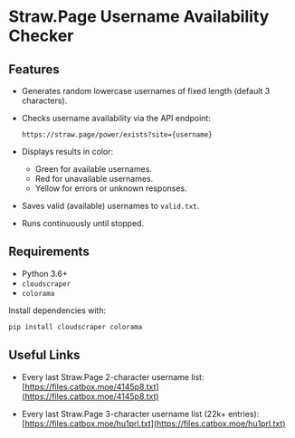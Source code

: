 # Straw\.Page Username Availability Checker

## Features

* Generates random lowercase usernames of fixed length (default 3 characters).
* Checks username availability via the API endpoint:

  ```
  https://straw.page/power/exists?site={username}
  ```
* Displays results in color:

  * Green for available usernames.
  * Red for unavailable usernames.
  * Yellow for errors or unknown responses.
* Saves valid (available) usernames to `valid.txt`.
* Runs continuously until stopped.

## Requirements

* Python 3.6+
* `cloudscraper`
* `colorama`

Install dependencies with:

```bash
pip install cloudscraper colorama
```

## Useful Links

* Every last Straw\.Page 2-character username list:
  [https://files.catbox.moe/4145p8.txt](https://files.catbox.moe/4145p8.txt)

* Every last Straw\.Page 3-character username list (22k+ entries):
  [https://files.catbox.moe/hu1prl.txt](https://files.catbox.moe/hu1prl.txt)
